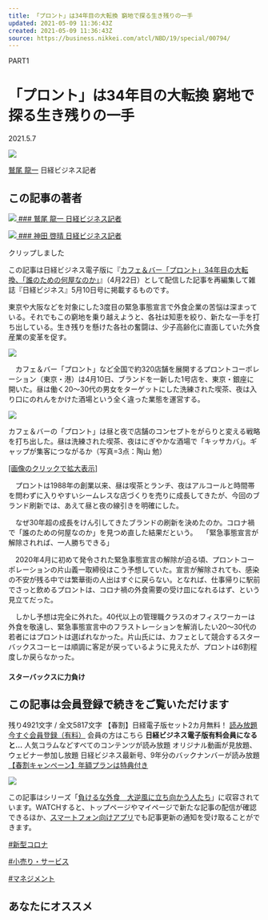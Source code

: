 ```yaml
---
title: 「プロント」は34年目の大転換 窮地で探る生き残りの一手
updated: 2021-05-09 11:36:43Z
created: 2021-05-09 11:36:43Z
source: https://business.nikkei.com/atcl/NBD/19/special/00794/
---
```


PART1

# 「プロント」は34年目の大転換 窮地で探る生き残りの一手

2021.5.7

![](https://cdn-business.nikkei.com/atcl/author/19/081300112/face.jpg?__scale=w:40,h:40&_sh=0e20240f50)

[鷲尾 龍一](https://business.nikkei.com/atcl/author/19/081300112/)
日経ビジネス記者

## この記事の著者

[![](https://cdn-business.nikkei.com/atcl/author/19/081300112/face.jpg?__scale=w:120,h:120&_sh=07d0530be0) ### 鷲尾 龍一  日経ビジネス記者](https://business.nikkei.com/atcl/author/19/081300112/)

[![](https://cdn-business.nikkei.com/atcl/author/19/040400058/face.jpg?__scale=w:120,h:120&_sh=02803a0580) ### 神田 啓晴  日経ビジネス記者](https://business.nikkei.com/atcl/author/19/040400058/)

クリップしました

この記事は日経ビジネス電子版に『[カフェ＆バー「プロント」34年目の大転換、「誰のための何屋なのか」](https://business.nikkei.com/atcl/gen/19/00286/042200002/)』（4月22日）として配信した記事を再編集して雑誌『日経ビジネス』5月10日号に掲載するものです。

東京や大阪などを対象にした3度目の緊急事態宣言で外食企業の苦悩は深まっている。それでもこの窮地を乗り越えようと、各社は知恵を絞り、新たな一手を打ち出している。生き残りを懸けた各社の奮闘は、少子高齢化に直面していた外食産業の変革を促す。

![](https://cdn-business.nikkei.com/atcl/NBD/19/special/00794/ttl1.jpg?__scale=w:250,h:139&_sh=0ee0290aa0)

　カフェ＆バー「プロント」など全国で約320店舗を展開するプロントコーポレーション（東京・港）は4月10日、ブランドを一新した1号店を、東京・銀座に開いた。昼は働く20～30代の男女をターゲットにした洗練された喫茶、夜は入り口にのれんをかけた酒場という全く違った業態を運営する。

[![](https://cdn-business.nikkei.com/atcl/NBD/19/special/00794/p1.jpg?__scale=w:500,h:196&_sh=05f0c70d60)](https://business.nikkei.com/atcl/NBD/19/special/00794/?SS=imgview&FD=-1041774028)

カフェ＆バーの「プロント」は昼と夜で店舗のコンセプトをがらりと変える戦略を打ち出した。昼は洗練された喫茶、夜はにぎやかな酒場で「キッサカバ」。ギャップが集客につながるか（写真=3点：陶山 勉）

[[画像のクリックで拡大表示]](https://business.nikkei.com/atcl/NBD/19/special/00794/?SS=imgview&FD=-1041774028)

　プロントは1988年の創業以来、昼は喫茶とランチ、夜はアルコールと時間帯を問わずに入りやすいシームレスな店づくりを売りに成長してきたが、今回のブランド刷新では、あえて昼と夜の線引きを明確にした。

　なぜ30年超の成長をけん引してきたブランドの刷新を決めたのか。コロナ禍で「誰のための何屋なのか」を見つめ直した結果だという。
　「緊急事態宣言が解除されれば、一人勝ちできる」

　2020年4月に初めて発令された緊急事態宣言の解除が迫る頃、プロントコーポレーションの片山義一取締役はこう予想していた。宣言が解除されても、感染の不安が残る中では繁華街の人出はすぐに戻らない。となれば、仕事帰りに駅前でさっと飲めるプロントは、コロナ禍の外食需要の受け皿になれるはず、という見立てだった。

　しかし予想は完全に外れた。40代以上の管理職クラスのオフィスワーカーは外食を敬遠し、緊急事態宣言中のフラストレーションを解消したい20～30代の若者にはプロントは選ばれなかった。片山氏には、カフェとして競合するスターバックスコーヒーは順調に客足が戻っているように見えたが、プロントは6割程度しか戻らなかった。

#### スターバックスに力負け

## この記事は会員登録で続きをご覧いただけます

残り4921文字 / 全文5817文字
【春割】日経電子版セット2カ月無料！
[読み放題今すぐ会員登録（有料）](https://info.nikkei.com/nb/subscription/)
会員の方はこちら
**日経ビジネス電子版有料会員になると…**
人気コラムなどすべてのコンテンツが読み放題
オリジナル動画が見放題、ウェビナー参加し放題
日経ビジネス最新号、9年分のバックナンバーが読み放題
[【春割キャンペーン】年額プランは特典付き](https://info.nikkei.com/nb/subscription/)

[![](https://business.nikkei.com/images/onb/2019/banner/NB_paywall_4.jpg)](https://info.nikkei.com/nb/subscription/?i_cid=nbpnb_sied__haruwari21_paywall)

この記事はシリーズ「[負けるな外食　大逆風に立ち向かう人たち](https://business.nikkei.com/atcl/NBD/15/special/)」に収容されています。WATCHすると、トップページやマイページで新たな記事の配信が確認できるほか、[スマートフォン向けアプリ](https://info.nikkei.com/nb/guide/app/)でも記事更新の通知を受け取ることができます。

[#新型コロナ](https://business.nikkei.com/tag/?tag=C1010%E6%96%B0%E5%9E%8B%E3%82%B3%E3%83%AD%E3%83%8A)

[#小売り・サービス](https://business.nikkei.com/tag/?tag=C1130%E5%B0%8F%E5%A3%B2%E3%82%8A%E3%83%BB%E3%82%B5%E3%83%BC%E3%83%93%E3%82%B9)

[#マネジメント](https://business.nikkei.com/tag/?tag=Z0010%E3%83%9E%E3%83%8D%E3%82%B8%E3%83%A1%E3%83%B3%E3%83%88)

## あなたにオススメ